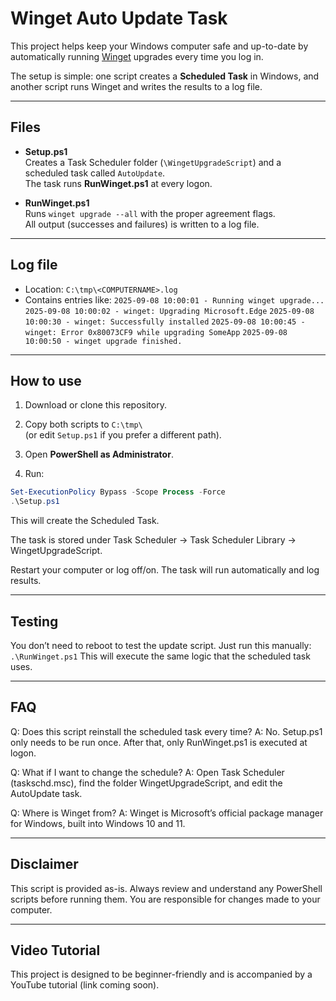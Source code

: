 # Winget Auto Update Task

This project helps keep your Windows computer safe and up-to-date by automatically running [Winget](https://learn.microsoft.com/en-us/windows/package-manager/winget/) upgrades every time you log in.

The setup is simple: one script creates a **Scheduled Task** in Windows, and another script runs Winget and writes the results to a log file.

---

## Files

- **Setup.ps1**  
  Creates a Task Scheduler folder (`\WingetUpgradeScript`) and a scheduled task called `AutoUpdate`.  
  The task runs **RunWinget.ps1** at every logon.

- **RunWinget.ps1**  
  Runs `winget upgrade --all` with the proper agreement flags.  
  All output (successes and failures) is written to a log file.

---

## Log file

- Location: `C:\tmp\<COMPUTERNAME>.log`  
- Contains entries like:
  `2025-09-08 10:00:01 - Running winget upgrade...`
  `2025-09-08 10:00:02 - winget: Upgrading Microsoft.Edge`
  `2025-09-08 10:00:30 - winget: Successfully installed`
  `2025-09-08 10:00:45 - winget: Error 0x80073CF9 while upgrading SomeApp`
  `2025-09-08 10:00:50 - winget upgrade finished.`


---

## How to use

1. Download or clone this repository.

2. Copy both scripts to `C:\tmp\`  
 (or edit `Setup.ps1` if you prefer a different path).

3. Open **PowerShell as Administrator**.

4. Run:

 ```powershell
 Set-ExecutionPolicy Bypass -Scope Process -Force
 .\Setup.ps1
 ```

This will create the Scheduled Task.

The task is stored under Task Scheduler → Task Scheduler Library → WingetUpgradeScript.

Restart your computer or log off/on.
The task will run automatically and log results.

---

## Testing

You don’t need to reboot to test the update script.
Just run this manually: `.\RunWinget.ps1`
This will execute the same logic that the scheduled task uses.

---

## FAQ

Q: Does this script reinstall the scheduled task every time?
A: No. Setup.ps1 only needs to be run once. After that, only RunWinget.ps1 is executed at logon.

Q: What if I want to change the schedule?
A: Open Task Scheduler (taskschd.msc), find the folder WingetUpgradeScript, and edit the AutoUpdate task.

Q: Where is Winget from?
A: Winget is Microsoft’s official package manager for Windows, built into Windows 10 and 11.

---

## Disclaimer

This script is provided as-is. Always review and understand any PowerShell scripts before running them.
You are responsible for changes made to your computer.

---

## Video Tutorial

This project is designed to be beginner-friendly and is accompanied by a YouTube tutorial (link coming soon).
